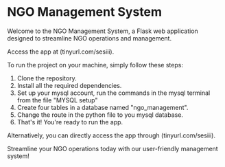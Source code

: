 # NGO Management System

Welcome to the NGO Management System, a Flask web application designed to streamline NGO operations and management.

Access the app at (tinyurl.com/sesiii).

To run the project on your machine, simply follow these steps:

1. Clone the repository.
2. Install all the required dependencies.
3. Set up your mysql account, run the commands in the mysql terminal from the file "MYSQL setup"
4. Create four tables in a database named "ngo_management".
5. Change the route in the python file to you mysql database.
6. That's it! You're ready to run the app.

Alternatively, you can directly access the app through (tinyurl.com/sesiii). 

Streamline your NGO operations today with our user-friendly management system!
